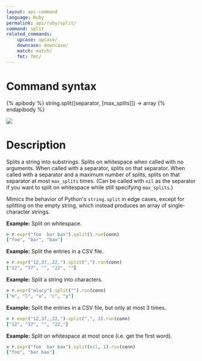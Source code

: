 ```yaml
---
layout: api-command
language: Ruby
permalink: api/ruby/split/
command: split
related_commands:
    upcase: upcase/
    downcase: downcase/
    match: match/
    fmt: fmt/
---
```


# Command syntax #

{% apibody %}
string.split([separator, [max_splits]]) &rarr; array
{% endapibody %}

<img src="/assets/images/docs/api_illustrations/split.png" class="api_command_illustration" />

# Description #

Splits a string into substrings.  Splits on whitespace when called
with no arguments.  When called with a separator, splits on that
separator.  When called with a separator and a maximum number of
splits, splits on that separator at most `max_splits` times.  (Can be
called with `nil` as the separator if you want to split on whitespace
while still specifying `max_splits`.)

Mimics the behavior of Python's `string.split` in edge cases, except
for splitting on the empty string, which instead produces an array of
single-character strings.

__Example:__ Split on whitespace.

```rb
> r.expr("foo  bar bax").split().run(conn)
["foo", "bar", "bax"]
```

__Example:__ Split the entries in a CSV file.

```rb
> r.expr("12,37,,22,").split(",").run(conn)
["12", "37", "", "22", ""]
```

__Example:__ Split a string into characters.

```rb
> r.expr("mlucy").split("").run(conn)
["m", "l", "u", "c", "y"]
```

__Example:__ Split the entries in a CSV file, but only at most 3
times.

```rb
> r.expr("12,37,,22,").split(",", 3).run(conn)
["12", "37", "", "22,"]
```

__Example:__ Split on whitespace at most once (i.e. get the first word).

```rb
> r.expr("foo  bar bax").split(nil, 1).run(conn)
["foo", "bar bax"]
```
